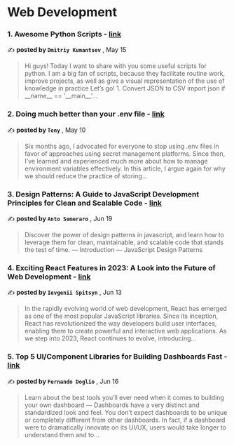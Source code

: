 
<h1>Web Development</h1>
<h3>1. Awesome Python Scripts - <a href=https://medium.com/@dmitrijkumancev571/awesome-python-scripts-6711873a35c3?source=tag_page---------0-85--------------------e7b6a296_3505_4959_8be0_e858c24833f8-------17>link</a></h3>

✍️ **posted by `Dmitriy Kumantsev`** , <date>May 15</date>

<blockquote>Hi guys! Today I want to share with you some useful scripts for python.
I am a big fan of scripts, because they facilitate routine work, improve projects, as well as give a visual representation of the use of knowledge in practice Let’s go! 1. Convert JSON to CSV import json
if __name__ == '__main__'…</blockquote>

<h3>2. Doing much better than your .env file - <a href=https://medium.com/@tony.infisical/the-death-of-the-env-file-6d65bfc6ac5e?source=tag_page---------1-85--------------------e7b6a296_3505_4959_8be0_e858c24833f8-------17>link</a></h3>

✍️ **posted by `Tony`** , <date>May 10</date>

<blockquote>Six months ago, I advocated for everyone to stop using .env files in favor of approaches using secret management platforms. Since then, I’ve learned and experienced much more about how to manage environment variables effectively. In this article, I argue again for why we should reduce the practice of storing…</blockquote>

<h3>3. Design Patterns: A Guide to JavaScript Development Principles for Clean and Scalable Code - <a href=https://medium.com/javascript-in-plain-english/design-patterns-a-guide-to-javascript-development-principles-for-clean-and-scalable-code-cf90771b48f2?source=tag_page---------2-85--------------------e7b6a296_3505_4959_8be0_e858c24833f8-------17>link</a></h3>

✍️ **posted by `Anto Semeraro`** , <date>Jun 19</date>

<blockquote>Discover the power of design patterns in javascript, and learn how to leverage them for clean, maintainable, and scalable code that stands the test of time. —  Introduction — JavaScript Design Patterns</blockquote>

<h3>4. Exciting React Features in 2023: A Look into the Future of Web Development - <a href=https://medium.com/better-programming/exciting-react-features-in-2023-a-look-into-the-future-of-web-development-440107a3129d?source=tag_page---------3-85--------------------e7b6a296_3505_4959_8be0_e858c24833f8-------17>link</a></h3>

✍️ **posted by `Ievgenii Spitsyn`** , <date>Jun 13</date>

<blockquote>In the rapidly evolving world of web development, React has emerged as one of the most popular JavaScript libraries. Since its inception, React has revolutionized the way developers build user interfaces, enabling them to create powerful and interactive web applications. As we step into 2023, React continues to evolve, introducing…</blockquote>

<h3>5. Top 5 UI/Component Libraries for Building Dashboards Fast - <a href=https://medium.com/javascript-in-plain-english/top-5-ui-component-libraries-for-building-dashboards-fast-f0217bc1a9da?source=tag_page---------4-85--------------------e7b6a296_3505_4959_8be0_e858c24833f8-------17>link</a></h3>

✍️ **posted by `Fernando Doglio`** , <date>Jun 16</date>

<blockquote>Learn about the best tools you’ll ever need when it comes to building your own dashboard —  Dashboards have a very distinct and standardized look and feel. You don’t expect dashboards to be unique or completely different from other dashboards. In fact, if a dashboard were to dramatically innovate on its UI/UX, users would take longer to understand them and to…</blockquote>

